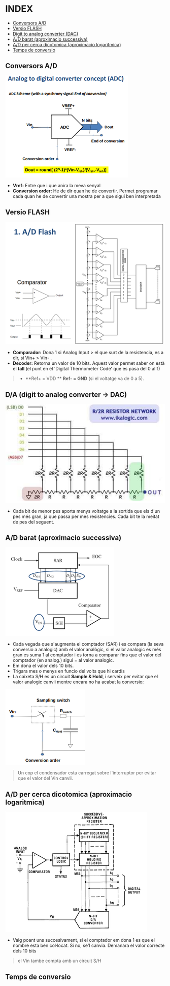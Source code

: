 INDEX
======
+ [Conversors A/D](#conversors-ad)
+ [Versio FLASH](#versio-flash)
+ [Digit to analog converter (DAC)](d`/a-(digit-to-analog-converter-->-dac))
+ [A/D barat (aproximacio successiva)](a`/d-barat-(aproximacio-successiva))
+ [A/D per cerca dicotomica (aproximacio logaritmica)](a`/d-per-cerca-dicotomica-(aproximacio-logaritmica))
+ [Temps de conversio](#temps-de-conversio)

## Conversors A/D

![concepto de conversion](https://github.com/GarJor/CI/blob/master/Utilidades/conept.png)

- **Vref:** Entre que i que anira la meva senyal
- **Conversion order:** He de dir quan he de convertir. Permet programar cada quan he de convertir una mostra per a que sigui ben interpretada

## Versio FLASH
![versio flash](https://github.com/GarJor/CI/blob/master/Utilidades/flash.png)

- **Comparador:** Dona 1 si Analog Input > el que surt de la resistencia, es a dir, si Vin+ > Vin- .
- **Decoder:** Retorna un valor de 10 bits. Aquest valor permet saber on està el **tall** (el punt en el 'Digital Thermometer Code' que es pasa del 0 al 1)
> - **Ref+ = VDD **  **Ref- = GND** (si el voltatge va de 0 a 5).





## D/A (digit to analog converter -> DAC)

![versio flash](https://github.com/GarJor/CI/blob/master/Utilidades/DAconverter.png)

- Cada bit de menor pes aporta menys voltatge a la sortida que els d'un pes més gran, ja que passa per mes resistencies. Cada bit te la meitat de pes del seguent.

## A/D barat (aproximacio successiva)

![aproximacio barata](https://github.com/GarJor/CI/blob/master/Utilidades/DAbarat.png)

- Cada vegada que s'augmenta el comptador (SAR) i es compara (la seva conversio a analogic) amb el valor analògic, si el valor analogic es més gran es suma 1 al comptador i es torna a comparar fins que el valor del comptador (en analog.) sigui = al valor analogic.
- Em dona el valor dels 10 bits.
- Trigara mes o menys en funcio del volts que hi cardis
- La caixeta S/H es un circuit **Sample & Hold**, i serveix per evitar que el valor analogic canvii mentre encara no ha acabat la conversio:

![sample/hold](https://github.com/GarJor/CI/blob/master/Utilidades/sample&hold.png)

> Un cop el condensador esta carregat sobre l'interruptor per evitar que el valor del Vin canvii.

## A/D per cerca dicotomica (aproximacio logaritmica)

![aproximacio successiva](https://github.com/GarJor/CI/blob/master/Utilidades/seccesiveaproach.png)

- Vaig poant uns succesivament, si el comptador em dona 1 es que el nombre esta ben col·locat. Si no, se'l canvia. Demanara el valor correcte dels 10 bits
> el Vin tambe compta amb un circuit S/H 

## Temps de conversio


